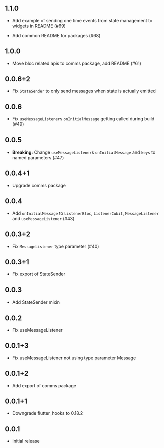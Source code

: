 ## 1.1.0

- Add example of sending one time events from state management to widgets in README (#69)

- Add common README for packages (#68)

## 1.0.0

- Move bloc related apis to comms package, add README (#61)

## 0.0.6+2

- Fix `StateSender` to only send messages when state is actually emitted

## 0.0.6

- Fix `useMessageListener`s `onInitialMessage` getting called during build (#49)

## 0.0.5

- **Breaking:** Change `useMessageListener`s `onInitialMessage` and `keys` to named parameters (#47)

## 0.0.4+1

- Upgrade comms package

## 0.0.4

- Add `onInitialMessage` to `ListenerBloc`, `ListenerCubit`, `MessageListener` and `useMessageListener` (#43)

## 0.0.3+2

- Fix `MessageListener` type parameter (#40)

## 0.0.3+1

- Fix export of StateSender

## 0.0.3

- Add StateSender mixin

## 0.0.2

- Fix useMessageListener

## 0.0.1+3

- Fix useMessageListener not using type parameter Message

## 0.0.1+2

- Add export of comms package

## 0.0.1+1

- Downgrade flutter_hooks to 0.18.2

## 0.0.1

- Initial release
